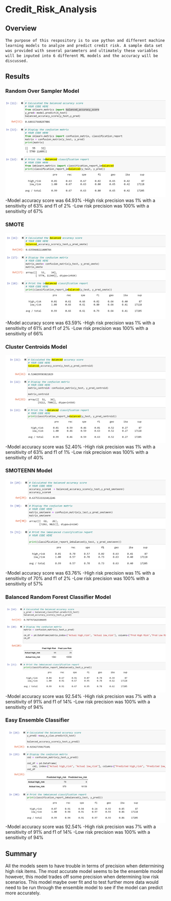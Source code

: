 # Credit_Risk_Analysis
## Overview 
    The purpose of this respository is to use python and different machine learning models to analyze and predict credit risk. A sample data set was provided with several parameters and ultimately these variables will be inputed into 6 different ML models and the accuracy will be discussed. 
## Results
### Random Over Sampler Model
![Random Over Sampler Model Accuracy](./Random_Sample_acc.png)
-Model accuracy score was 64.93%
-High risk precision was 1% with a sensitivity of 63% and f1 of 2%
-Low risk precision was 100% with a sensitivity of 67%
### SMOTE
![SMOTE Model Accuracy](./SMOTE_Acc.png)
-Model accuracy score was 63.59%
-High risk precision was 1% with a sensitivity of 61% and f1 of 2%
-Low risk precision was 100% with a sensitivity of 66%
### Cluster Centroids Model
![Cluster Centroids Model Accuracy](./centroid_acc.png)
-Model accuracy score was 52.40%
-High risk precision was 1% with a sensitivity of 63% and f1 of 1%
-Low risk precision was 100% with a sensitivity of 40%
### SMOTEENN Model
![SMOTEENN Model Accuracy](./smoteenn_Acc.png)
-Model accuracy score was 63.76%
-High risk precision was 1% with a sensitivity of 70% and f1 of 2%
-Low risk precision was 100% with a sensitivity of 57%
### Balanced Random Forest Classifier Model
![Balanced Random Forest Model Accuracy](./balanced_forest_acc.png)
-Model accuracy score was 92.54%
-High risk precision was 7% with a sensitivity of 91% and f1 of 14%
-Low risk precision was 100% with a sensitivity of 94%
### Easy Ensemble Classifier 
![Easy Ensemble Classifier Model Accuracy](./ensemble_acc.png)
-Model accuracy score was 92.54%
-High risk precision was 7% with a sensitivity of 91% and f1 of 14%
-Low risk precision was 100% with a sensitivity of 94%
## Summary 
All the models seem to have trouble in terms of precision when determining high risk items. The most accurate model seems to be the ensemble model however, this model trades off some precision when determining low risk scenarios. This model maybe over fit and to test further more data would need to be run through the ensemble model to see if the model can predict more accurately. 
